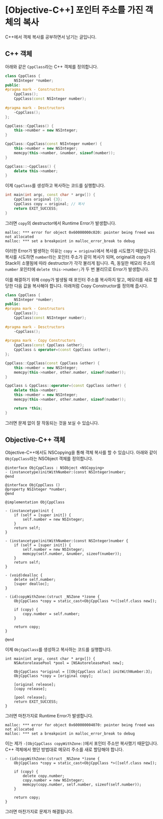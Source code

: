 # [Objective-C++] 포인터 주소를 가진 객체의 복사

C++에서 객체 복사를 공부하면서 남기는 글입니다.

## C++ 객체

아래와 같은 `CppClass`라는 C++ 객체를 정의합니다.

```cpp
class CppClass {
    NSInteger *number;
public:
#pragma mark - Constructors
    CppClass();
    CppClass(const NSInteger number);
    
#pragma mark - Desctructors
    ~CppClass();
};
```

```cpp
CppClass::CppClass() {
    this->number = new NSInteger;
}

CppClass::CppClass(const NSInteger number) {
    this->number = new NSInteger;
    memcpy(this->number, &number, sizeof(number));
}

CppClass::~CppClass() {
    delete this->number;
}
```

이제 `CppClass`를 생성하고 복사하는 코드를 실행합니다.

```cpp
int main(int argc, const char * argv[]) {
    CppClass original {3};
    CppClass copy = original; // 복사
    return EXIT_SUCCESS;
}
```

그러면 `copy`의 destructor에서 Runtime Error가 발생합니다.

```
malloc: *** error for object 0x60000000c020: pointer being freed was not allocated
malloc: *** set a breakpoint in malloc_error_break to debug
```

이러한 Error가 발생하는 이유는 `copy = original`에서 복사를 시도했기 때문입니다. 복사를 시도하면 `number`라는 포인터 주소가 같이 복사가 되며, original과 copy가 Stack이 소멸됨에 따라 destructor가 각각 불리게 됩니다. 즉, 동일한 메모리 주소의 `number` 포인터에 `delete this->number;`가 두 번 불리므로 Error가 발생합니다.

이를 해결하기 위해 copy가 발생될 때 포인터 주소를 복사하지 말고, 메모리를 새로 할당한 다음 값을 복사해야 합니다. 아래처럼 Copy Constructor를 정의해 줍시다.

```cpp
class CppClass {
    NSInteger *number;
public:
#pragma mark - Constructors
    CppClass();
    CppClass(const NSInteger number);
    
#pragma mark - Desctructors
    ~CppClass();
   
#pragma mark - Copy Constructors
    CppClass(const CppClass &other);
    CppClass & operator=(const CppClass &other);
};
```

```cpp
CppClass::CppClass(const CppClass &other) {
    this->number = new NSInteger;
    memcpy(this->number, other.number, sizeof(number));
}

CppClass & CppClass::operator=(const CppClass &other) {
    delete this->number;
    this->number = new NSInteger;
    memcpy(this->number, other.number, sizeof(number));

    return *this;
}
```

그러면 문제 없이 잘 작동되는 것을 보실 수 있습니다.

## Objective-C++ 객체

Objective-C++에서도 NSCopying을 통해 객체 복사를 할 수 있습니다. 아래와 같이 `ObjCppClass`라는 NSObject 객체를 정의합니다.

```objc
@interface ObjCppClass : NSObject <NSCopying>
- (instancetype)initWithNumber:(const NSInteger)number;
@end
```

```objc
@interface ObjCppClass ()
@property NSInteger *number;
@end

@implementation ObjCppClass

- (instancetype)init {
    if (self = [super init]) {
        self.number = new NSInteger;
    }
    return self;
}

- (instancetype)initWithNumber:(const NSInteger)number {
    if (self = [super init]) {
        self.number = new NSInteger;
        memcpy(self.number, &number, sizeof(number));
    }
    return self;
}

- (void)dealloc {
    delete self.number;
    [super dealloc];
}

- (id)copyWithZone:(struct _NSZone *)zone {
    ObjCppClass *copy = static_cast<ObjCppClass *>([self.class new]);
    
    if (copy) {
        copy.number = self.number;
    }
    
    return copy;
}

@end
```

이제 `ObjCppClass`를 생성하고 복사하는 코드를 실행합니다.

```objc
int main(int argc, const char * argv[]) {
    NSAutoreleasePool *pool = [NSAutoreleasePool new];

    ObjCppClass *original = [[ObjCppClass alloc] initWithNumber:3];
    ObjCppClass *copy = [original copy];

    [original release];
    [copy release];

    [pool release];
    return EXIT_SUCCESS;
}

```

그러면 마찬가지로 Runtime Error가 발생합니다.

```
malloc: *** error for object 0x600000004070: pointer being freed was not allocated
malloc: *** set a breakpoint in malloc_error_break to debug
```

이는 제가 `-[ObjCppClass copyWithZone:]`에서 포인터 주소만 복사했기 때문입니다. C++ 객체에서 했던 방법대로 메모리 주소를 새로 할당해야 합니다.

```objc
- (id)copyWithZone:(struct _NSZone *)zone {
    ObjCppClass *copy = static_cast<ObjCppClass *>([self.class new]);
    
    if (copy) {
        delete copy.number;
        copy.number = new NSInteger;
        memcpy(copy.number, self.number, sizeof(self.number));
    }
    
    return copy;
}
```

그러면 마찬가지로 문제가 해결됩니다.
